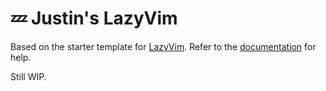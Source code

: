 # 💤 Justin's LazyVim

Based on the starter template for
[LazyVim](https://github.com/LazyVim/LazyVim). Refer to the
[documentation](https://lazyvim.github.io/installation) for help.

Still WIP.
